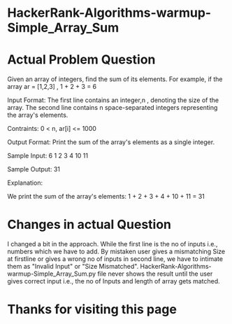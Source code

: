 # HackerRank-Algorithms-warmup-Simple_Array_Sum
# Actual Problem Question

Given an array of integers, find the sum of its elements.
For example, if the array ar = [1,2,3] , 1 + 2 + 3 = 6


Input Format:
  The first line contains an integer,n , denoting the size of the array.
  The second line contains n space-separated integers representing the array's elements.
  
 
Contraints:
  0 < n, ar[i] <= 1000
  
  
Output Format:
  Print the sum of the array's elements as a single integer.
  
  
Sample Input:
  6
  1 2 3 4 10 11
  
  
Sample Output:
  31
  

Explanation:

We print the sum of the array's elements: 1 + 2 + 3 + 4 + 10 + 11 = 31


# Changes in actual Question

I changed a bit in the approach. While the first line is the no of inputs i.e., numbers which we have to add. By mistaken user gives a mismatching Size at firstline or gives a wrong no of inputs in second line, we have to intimate them as "Invalid Input" or "Size Mismatched".  HackerRank-Algorithms-warmup-Simple_Array_Sum.py file never shows the result until the user gives correct input i.e., the no of Inputs and length of array gets matched.


# Thanks for visiting this page
